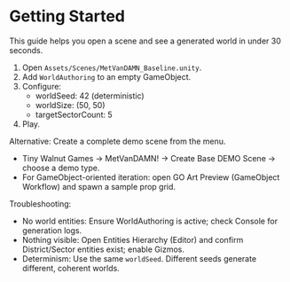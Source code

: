 ﻿# Getting Started

This guide helps you open a scene and see a generated world in under 30 seconds.

1. Open `Assets/Scenes/MetVanDAMN_Baseline.unity`.
2. Add `WorldAuthoring` to an empty GameObject.
3. Configure:
   - worldSeed: 42 (deterministic)
   - worldSize: (50, 50)
   - targetSectorCount: 5
4. Play.

Alternative: Create a complete demo scene from the menu.
- Tiny Walnut Games → MetVanDAMN! → Create Base DEMO Scene → choose a demo type.
- For GameObject-oriented iteration: open GO Art Preview (GameObject Workflow) and spawn a sample prop grid.

Troubleshooting:
- No world entities: Ensure WorldAuthoring is active; check Console for generation logs.
- Nothing visible: Open Entities Hierarchy (Editor) and confirm District/Sector entities exist; enable Gizmos.
- Determinism: Use the same `worldSeed`. Different seeds generate different, coherent worlds.
